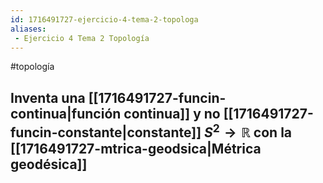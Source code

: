 ```yaml
---
id: 1716491727-ejercicio-4-tema-2-topologa
aliases:
 - Ejercicio 4 Tema 2 Topología
---
```


#topología 

## Inventa una [[1716491727-funcin-continua|función continua]] y no [[1716491727-funcin-constante|constante]] $S^2 \rightarrow \mathbb{R}$ con la [[1716491727-mtrica-geodsica|Métrica geodésica]]

